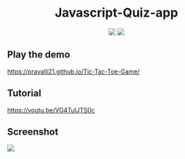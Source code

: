 <h1 align="center">Javascript-Quiz-app</h1>
 
<p align="center">
 <a href="https://pravalli21.github.io/Tic-Tac-Toe-Game/index.html"><img src="https://img.shields.io/badge/Play-the%20demo-green?style=for-the-badge&logo=plex&logoColor=white"/></a>
  <a href="https://youtu.be/VG4TuIJTS0c"><img src="https://img.shields.io/badge/Watch%20me-code-red?style=for-the-badge&logo=youtube&logoColor=white"/></a>
</p>

## Play the demo

https://pravalli21.github.io/Tic-Tac-Toe-Game/

## Tutorial

https://youtu.be/VG4TuIJTS0c

## Screenshot

<a href="https://pravalli21.github.io/Tic-Tac-Toe-Game/index.html">
 <img src="https://webdevtrick.com/wp-content/uploads/javascript-quiz-program-980x514.jpg/">
</a>

